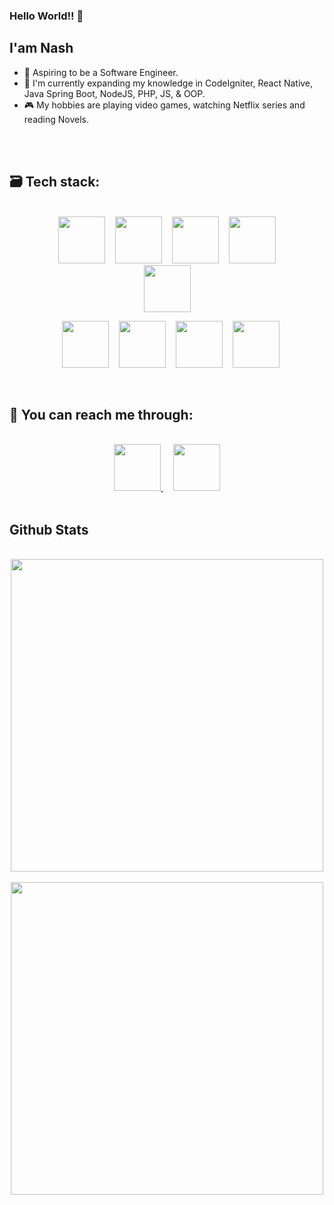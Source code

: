 ### Hello World!! 👋

## I'am Nash

- 🤵 Aspiring to be a Software Engineer.
- 🧠 I'm currently expanding my knowledge in CodeIgniter, React Native,  Java Spring Boot, NodeJS, PHP, JS, & OOP.
- 🎮 My hobbies are playing video games, watching Netflix series and reading Novels.



<br /><br />
## 🗃️ Tech stack: 

<br />
<div align="center">
  <span>
    <img height="75" src="https://github.com/eSmooothie/eSmooothie/blob/main/images/codeigniter.png?raw=true"/>
  </span>
  &nbsp;&nbsp;

  <span>
    <img height="75" src="https://github.com/eSmooothie/eSmooothie/blob/main/images/git.png?raw=true"/>
  </span>
  &nbsp;&nbsp;
 
  <span>
    <img height="75" src="https://github.com/eSmooothie/eSmooothie/blob/main/images/java.png?raw=true"/>
  </span>
  &nbsp;&nbsp;
  <span>
    <img height="75" src="https://github.com/eSmooothie/eSmooothie/blob/main/images/python.png?raw=true"/>
  </span>
</div>
<div align="center">
  <span>
    <img height="75" src="https://github.com/eSmooothie/eSmooothie/blob/main/images/mysql.png?raw=true"/>
  </span>
 
  &nbsp;&nbsp;
  <span>
    <img height="75" src="https://github.com/eSmooothie/eSmooothie/blob/main/images/oop.png?raw=true"/>
  </span>
  &nbsp;&nbsp;
  <span>
    <img height="75" src="https://github.com/eSmooothie/eSmooothie/blob/main/images/phpMyAdmin.png?raw=true"/>
  </span>
  &nbsp;&nbsp;
  <span>
    <img height="75" src="https://github.com/eSmooothie/eSmooothie/blob/main/images/sql.png?raw=true"/>
  </span>
  &nbsp;&nbsp;
  <span>
    <img height="75" src="https://github.com/eSmooothie/eSmooothie/blob/main/images/php.png?raw=true"/>
  </span>
</div>



<br />

## 🤝 You can reach me through: 

<br />
<div align="center">
  <a align="left" href="mailto:nashgandamato@gmail.com">
    <img height="75" src="https://github.com/eSmooothie/eSmooothie/blob/main/images/email.png?raw=true"/>
  </a>
  &nbsp;&nbsp;&nbsp;
  <a align="left" href="https://www.linkedin.com/in/nasrollah-gandamato-b452171ab/">
    <img height="75" src="https://github.com/eSmooothie/eSmooothie/blob/main/images/linkedIn.png?raw=true"/>
  </a>
</div>



<br />

## Github Stats
<br />
<div align="center">
   <img width="500" align="center" src="https://github-readme-stats.vercel.app/api?username=Hchmn&show_icons=true&theme=dracula" />
</div>
<br />
<div align="center">
   <img width="500" align="center" src="https://github-readme-stats.vercel.app/api/top-langs/?username=Hchmn&layout=compact&theme=dracula" />
</div>


